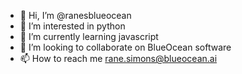 - 👋 Hi, I’m @ranesblueocean
- 👀 I’m interested in python
- 🌱 I’m currently learning javascript
- 💞️ I’m looking to collaborate on BlueOcean software
- 📫 How to reach me rane.simons@blueocean.ai

<!---
ranesblueocean/ranesblueocean is a ✨ special ✨ repository because its `README.md` (this file) appears on your GitHub profile.
You can click the Preview link to take a look at your changes.
--->
